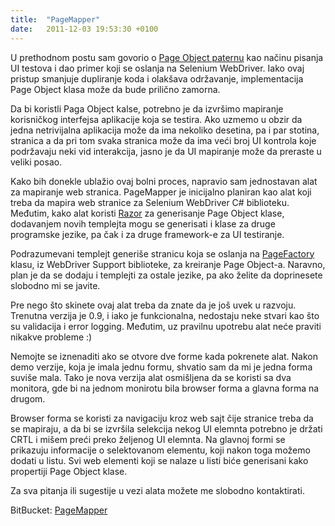```yaml
---
title:  "PageMapper"
date:   2011-12-03 19:53:30 +0100
---
```


U prethodnom postu sam govorio o [Page Object paternu](http://ivanfranjic.net/2011/11/page-object-pattern) kao načinu pisanja UI testova i dao primer koji se oslanja na Selenium WebDriver. Iako ovaj pristup smanjuje dupliranje koda i olakšava održavanje, implementacija Page Object klasa može da bude prilično zamorna.

Da bi koristli Paga Object kalse, potrebno je da izvršimo mapiranje korisničkog interfejsa aplikacije koja se testira. Ako uzmemo u obzir da jedna netrivijalna aplikacija može da ima nekoliko desetina, pa i par stotina, stranica a da pri tom svaka stranica može da ima veći broj UI kontrola koje podržavaju neki vid interakcija, jasno je da UI mapiranje može da preraste u veliki posao.

Kako bih donekle ublažio ovaj bolni proces, napravio sam jednostavan alat za mapiranje web stranica. PageMapper je inicijalno planiran kao alat koji treba da mapira web stranice za Selenium WebDriver C# biblioteku. Međutim, kako alat koristi [Razor](http://razorengine.codeplex.com/) za generisanje Page Object klase, dodavanjem novih templejta mogu se generisati i klase za druge programske jezike, pa čak i za druge framework-e za UI testiranje.

Podrazumevani templejt generiše stranicu koja se oslanja na [PageFactory](http://code.google.com/p/selenium/wiki/PageFactory) klasu, iz WebDriver Support biblioteke, za kreiranje Page Object-a. Naravno, plan je da se dodaju i templejti za ostale jezike, pa ako želite da doprinesete slobodno mi se javite.

Pre nego što skinete ovaj alat treba da znate da je još uvek u razvoju. Trenutna verzija je 0.9, i iako je funkcionalna, nedostaju neke stvari kao što su validacija i error logging. Međutim, uz pravilnu upotrebu alat neće praviti nikakve probleme :)

Nemojte se iznenaditi ako se otvore dve forme kada pokrenete alat. Nakon demo verzije, koja je imala jednu formu, shvatio sam da mi je jedna forma suviše mala. Tako je nova verzija alat osmišljena da se koristi sa dva monitora, gde bi na jednom monirotu bila browser forma a glavna forma na drugom.

Browser forma se koristi za navigaciju kroz web sajt čije stranice treba da se mapiraju, a da bi se izvršila selekcija nekog UI elemnta potrebno je držati CRTL i mišem preći preko željenog UI elemnta. Na glavnoj formi se prikazuju informacije o selektovanom elementu, koji nakon toga možemo dodati u listu. Svi web elementi koji se nalaze u listi biće generisani kako propertiji Page Object klase.

Za sva pitanja ili sugestije u vezi alata možete me slobodno kontaktirati.

BitBucket: [PageMapper](https://github.com/frennky/PageMapper)
